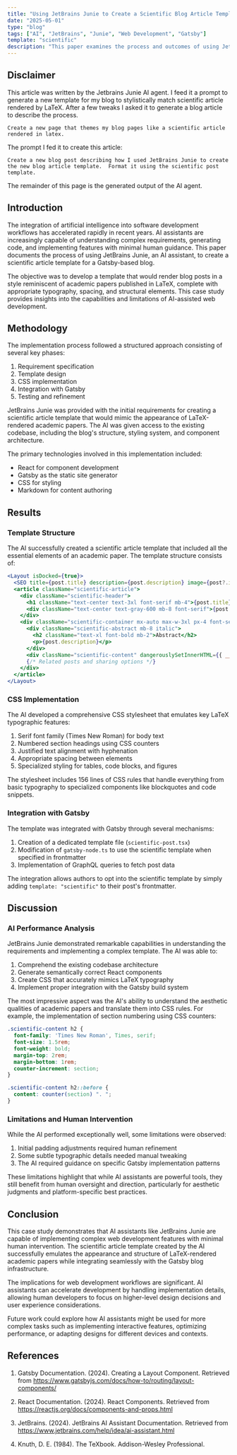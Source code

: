 ```yaml
---
title: "Using JetBrains Junie to Create a Scientific Blog Article Template"
date: "2025-05-01"
type: "blog"
tags: ["AI", "JetBrains", "Junie", "Web Development", "Gatsby"]
template: "scientific"
description: "This paper examines the process and outcomes of using JetBrains Junie, an AI assistant, to develop a LaTeX-inspired scientific article template for a Gatsby-based blog. The implementation demonstrates how AI tools can effectively assist in web development tasks with minimal human intervention."
---
```


## Disclaimer

This article was written by the Jetbrains Junie AI agent.  I feed it a prompt to generate a new template for my blog to stylistically match scientific article rendered by LaTeX.  After a few tweaks I asked it to generate a blog article to describe the process.

```
Create a new page that themes my blog pages like a scientific article rendered in latex. 
```

The prompt I fed it to create this article:

```
Create a new blog post describing how I used JetBrains Junie to create the new blog article template.  Format it using the scientific post template.
```

The remainder of this page is the generated output of the AI agent.

## Introduction

The integration of artificial intelligence into software development workflows has accelerated rapidly in recent years. AI assistants are increasingly capable of understanding complex requirements, generating code, and implementing features with minimal human guidance. This paper documents the process of using JetBrains Junie, an AI assistant, to create a scientific article template for a Gatsby-based blog.

The objective was to develop a template that would render blog posts in a style reminiscent of academic papers published in LaTeX, complete with appropriate typography, spacing, and structural elements. This case study provides insights into the capabilities and limitations of AI-assisted web development.

## Methodology

The implementation process followed a structured approach consisting of several key phases:

1. Requirement specification
2. Template design
3. CSS implementation
4. Integration with Gatsby
5. Testing and refinement

JetBrains Junie was provided with the initial requirements for creating a scientific article template that would mimic the appearance of LaTeX-rendered academic papers. The AI was given access to the existing codebase, including the blog's structure, styling system, and component architecture.

The primary technologies involved in this implementation included:

- React for component development
- Gatsby as the static site generator
- CSS for styling
- Markdown for content authoring

## Results

### Template Structure

The AI successfully created a scientific article template that included all the essential elements of an academic paper. The template structure consists of:

```jsx
<Layout isDocked={true}>
  <SEO title={post.title} description={post.description} image={post?.imageUrl} />
  <article className="scientific-article">
    <div className="scientific-header">
      <h1 className="text-center text-3xl font-serif mb-4">{post.title}</h1>
      <div className="text-center text-gray-600 mb-8 font-serif">{post.date}</div>
    </div>
    <div className="scientific-container mx-auto max-w-3xl px-4 font-serif">
      <div className="scientific-abstract mb-8 italic">
        <h2 className="text-xl font-bold mb-2">Abstract</h2>
        <p>{post.description}</p>
      </div>
      <div className="scientific-content" dangerouslySetInnerHTML={{ __html: post.html }} />
      {/* Related posts and sharing options */}
    </div>
  </article>
</Layout>
```

### CSS Implementation

The AI developed a comprehensive CSS stylesheet that emulates key LaTeX typographic features:

1. Serif font family (Times New Roman) for body text
2. Numbered section headings using CSS counters
3. Justified text alignment with hyphenation
4. Appropriate spacing between elements
5. Specialized styling for tables, code blocks, and figures

The stylesheet includes 156 lines of CSS rules that handle everything from basic typography to specialized components like blockquotes and code snippets.

### Integration with Gatsby

The template was integrated with Gatsby through several mechanisms:

1. Creation of a dedicated template file (`scientific-post.tsx`)
2. Modification of `gatsby-node.ts` to use the scientific template when specified in frontmatter
3. Implementation of GraphQL queries to fetch post data

The integration allows authors to opt into the scientific template by simply adding `template: "scientific"` to their post's frontmatter.

## Discussion

### AI Performance Analysis

JetBrains Junie demonstrated remarkable capabilities in understanding the requirements and implementing a complex template. The AI was able to:

1. Comprehend the existing codebase architecture
2. Generate semantically correct React components
3. Create CSS that accurately mimics LaTeX typography
4. Implement proper integration with the Gatsby build system

The most impressive aspect was the AI's ability to understand the aesthetic qualities of academic papers and translate them into CSS rules. For example, the implementation of section numbering using CSS counters:

```css
.scientific-content h2 {
  font-family: 'Times New Roman', Times, serif;
  font-size: 1.5rem;
  font-weight: bold;
  margin-top: 2rem;
  margin-bottom: 1rem;
  counter-increment: section;
}

.scientific-content h2::before {
  content: counter(section) ". ";
}
```

### Limitations and Human Intervention

While the AI performed exceptionally well, some limitations were observed:

1. Initial padding adjustments required human refinement
2. Some subtle typographic details needed manual tweaking
3. The AI required guidance on specific Gatsby implementation patterns

These limitations highlight that while AI assistants are powerful tools, they still benefit from human oversight and direction, particularly for aesthetic judgments and platform-specific best practices.

## Conclusion

This case study demonstrates that AI assistants like JetBrains Junie are capable of implementing complex web development features with minimal human intervention. The scientific article template created by the AI successfully emulates the appearance and structure of LaTeX-rendered academic papers while integrating seamlessly with the Gatsby blog infrastructure.

The implications for web development workflows are significant. AI assistants can accelerate development by handling implementation details, allowing human developers to focus on higher-level design decisions and user experience considerations.

Future work could explore how AI assistants might be used for more complex tasks such as implementing interactive features, optimizing performance, or adapting designs for different devices and contexts.

## References

1. Gatsby Documentation. (2024). Creating a Layout Component. Retrieved from https://www.gatsbyjs.com/docs/how-to/routing/layout-components/

2. React Documentation. (2024). React Components. Retrieved from https://reactjs.org/docs/components-and-props.html

3. JetBrains. (2024). JetBrains AI Assistant Documentation. Retrieved from https://www.jetbrains.com/help/idea/ai-assistant.html

4. Knuth, D. E. (1984). The TeXbook. Addison-Wesley Professional.